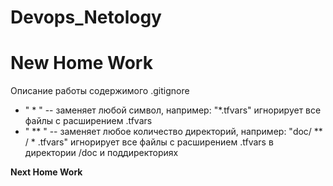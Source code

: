# **Devops_Netology**

# **New Home Work**

Описание работы содержимого .gitignore
 - " * " -- заменяет любой символ,
   например: "*.tfvars" игнорирует все файлы с расширением .tfvars 
 - " ** " -- заменяет любое количество директорий, например: "doc/ ** / * .tfvars" игнорирует все файлы с расширением .tfvars в директории /doc и поддиректориях

 ****Next Home Work****
